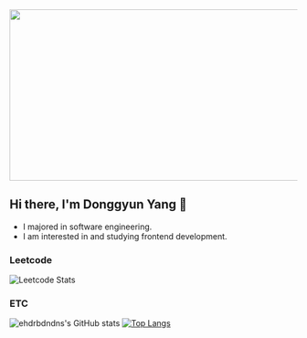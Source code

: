 <a href="https://github.com/devxb/gitanimals">
<img
  src="https://render.gitanimals.org/farms/ehdrbdndns"
  width="600"
  height="300"
/>
</a>

## Hi there, I'm Donggyun Yang 👋
- I majored in software engineering.
- I am interested in and studying frontend development.

### Leetcode
![Leetcode Stats](https://leetcard.jacoblin.cool/ehdrns100?theme=unicorn)

### ETC
![ehdrbdndns's GitHub stats](https://github-readme-stats.vercel.app/api?username=ehdrbdndns&show_icons=true&theme=rose_pine)
[![Top Langs](https://github-readme-stats.vercel.app/api/top-langs/?username=ehdrbdndns&layout=compact&theme=dark)](https://github.com/anuraghazra/github-readme-stats)


<!--
**ehdrbdndns/ehdrbdndns** is a ✨ _special_ ✨ repository because its `README.md` (this file) appears on your GitHub profile.

Here are some ideas to get you started:

- 🔭 I’m currently working on ...
- 🌱 I’m currently learning ...
- 👯 I’m looking to collaborate on ...
- 🤔 I’m looking for help with ...
- 💬 Ask me about ...
- 📫 How to reach me: ...
- 😄 Pronouns: ...
- ⚡ Fun fact: ...
-->
